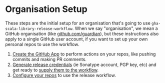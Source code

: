 # Organisation Setup

These steps are the initial setup for an organisation that's going to use `gha-scala-library-release-workflow`.
When we say "organisation", we mean a GitHub organisation (like [github.com/guardian](https://github.com/guardian)), but
these instructions also apply to a single GitHub user account, if you want to set up your own personal
repos to use the workflow.

1. [Create the GitHub App](github-app.md) to perform actions on your repos, like pushing commits and making PR comments.
2. [Generate release credentials](credentials/generating-credentials.md) (ie Sonatype account, PGP key, etc) and
   get ready to [supply them to the workflow](credentials/supplying-credentials.md).
3. [Configure your repos](configuration.md) to use the release workflow.
